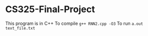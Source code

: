 # CS325-Final-Project

This program is in C++
To compile `g++ RNN2.cpp -O3`
To run `a.out text_file.txt`
